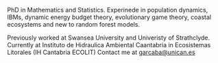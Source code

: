 PhD in Mathematics and Statistics. Experinede in population dynamics, IBMs, dynamic energy budget theory, evolutionary game theory, coastal ecosystems and new to random forest models.

Previously worked at Swansea University and Univeristy of Strathclyde. Currently at Instituto de Hidraulica Ambiental Caantabria in Ecosistemas Litorales (IH Cantabria ECOLIT)
Contact me at garcaba@unican.es
<!---
agcabanillas/agcabanillas is a ✨ special ✨ repository because its `README.md` (this file) appears on your GitHub profile.
You can click the Preview link to take a look at your changes.
--->
